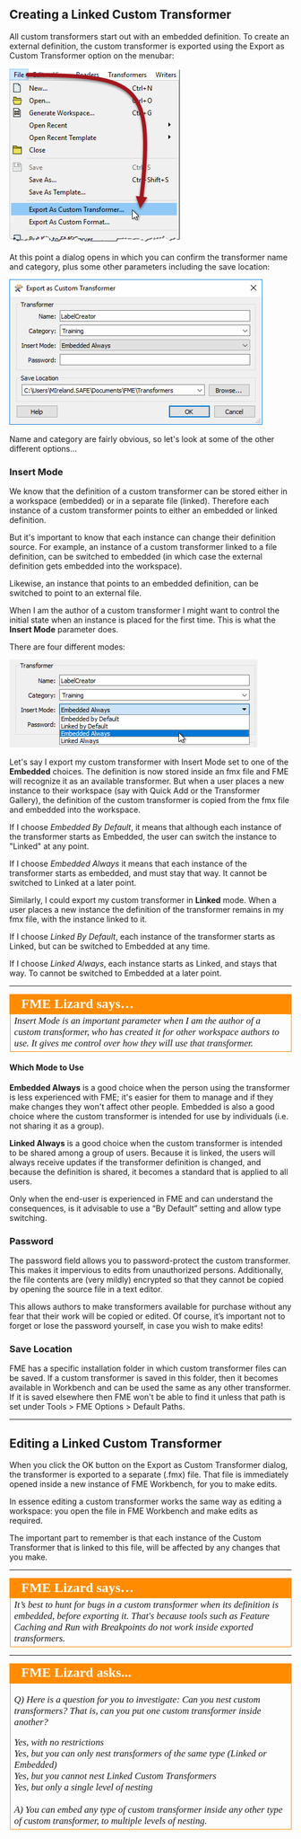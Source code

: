 ## Creating a Linked Custom Transformer ##

All custom transformers start out with an embedded definition. To create an external definition, the custom transformer is exported using the Export as Custom Transformer option on the menubar:

![](./Images/Img5.035.CustomTransformerExport.png)

At this point a dialog opens in which you can confirm the transformer name and category, plus some other parameters including the save location:

![](./Images/Img5.036.CustomTransformerExportDialog.png)

Name and category are fairly obvious, so let's look at some of the other different options...


### Insert Mode ###

We know that the definition of a custom transformer can be stored either in a workspace (embedded) or in a separate file (linked). Therefore each instance of a custom transformer points to either an embedded or linked definition.

But it's important to know that each instance can change their definition source. For example, an instance of a custom transformer linked to a file definition, can be switched to embedded (in which case the external definition gets embedded into the workspace). 

Likewise, an instance that points to an embedded definition, can be switched to point to an external file.

When I am the author of a custom transformer I might want to control the initial state when an instance is placed for the first time. This is what the **Insert Mode** parameter does.

There are four different modes:

![](./Images/Img5.037.CustomTransformerExportDialogModes.png)

Let's say I export my custom transformer with Insert Mode set to one of the **Embedded** choices. The definition is now stored inside an fmx file and FME will recognize it as an available transformer. But when a user places a new instance to their workspace (say with Quick Add or the Transformer Gallery), the definition of the custom transformer is copied from the fmx file and embedded into the workspace. 

If I choose *Embedded By Default*, it means that although each instance of the transformer starts as Embedded, the user can switch the instance to "Linked" at any point.

If I choose *Embedded Always* it means that each instance of the transformer starts as embedded, and must stay that way. It cannot be switched to Linked at a later point. 

Similarly, I could export my custom transformer in **Linked** mode. When a user places a new instance the definition of the transformer remains in my fmx file, with the instance linked to it. 

If I choose *Linked By Default*, each instance of the transformer starts as Linked, but can be switched to Embedded at any time.

If I choose *Linked Always*, each instance starts as Linked, and stays that way. To cannot be switched to Embedded at a later point.

---

<table style="border-spacing: 0px">
<tr>
<td style="vertical-align:middle;background-color:darkorange;border: 2px solid darkorange">
<i class="fa fa-quote-left fa-lg fa-pull-left fa-fw" style="color:white;padding-right: 12px;vertical-align:text-top"></i>
<span style="color:white;font-size:x-large;font-weight: bold;font-family:serif">FME Lizard says…</span>
</td>
</tr>

<tr>
<td style="border: 1px solid darkorange">
<span style="font-family:serif; font-style:italic; font-size:larger">
Insert Mode is an important parameter when I am the author of a custom transformer, who has created it for other workspace authors to use. It gives me control over how they will use that transformer.
</span>
</td>
</tr>
</table>

#### Which Mode to Use ####

**Embedded Always** is a good choice when the person using the transformer is less experienced with FME; it's easier for them to manage and if they make changes they won't affect other people. Embedded is also a good choice where the custom transformer is intended for use by individuals (i.e. not sharing it as a group).

**Linked Always** is a good choice when the custom transformer is intended to be shared among a group of users. Because it is linked, the users will always receive updates if the transformer definition is changed, and because the definition is shared, it becomes a standard that is applied to all users. 

Only when the end-user is experienced in FME and can understand the consequences, is it advisable to use a “By Default” setting and allow type switching.

### Password ###

The password field allows you to password-protect the custom transformer. This makes it impervious to edits from unauthorized persons. Additionally, the file contents are (very mildly) encrypted so that they cannot be copied by opening the source file in a text editor.

This allows authors to make transformers available for purchase without any fear that their work will be copied or edited. Of course, it’s important not to forget or lose the password yourself, in case you wish to make edits!

### Save Location ###

FME has a specific installation folder in which custom transformer files can be saved. If a custom transformer is saved in this folder, then it becomes available in Workbench and can be used the same as any other transformer. If it is saved elsewhere then FME won't be able to find it unless that path is set under Tools > FME Options > Default Paths.

---

## Editing a Linked Custom Transformer ##

When you click the OK button on the Export as Custom Transformer dialog, the transformer is exported to a separate (.fmx) file. That file is immediately opened inside a new instance of FME Workbench, for you to make edits. 

In essence editing a custom transformer works the same way as editing a workspace: you open the file in FME Workbench and make edits as required. 

The important part to remember is that each instance of the Custom Transformer that is linked to this file, will be affected by any changes that you make.

---

<table style="border-spacing: 0px">
<tr>
<td style="vertical-align:middle;background-color:darkorange;border: 2px solid darkorange">
<i class="fa fa-quote-left fa-lg fa-pull-left fa-fw" style="color:white;padding-right: 12px;vertical-align:text-top"></i>
<span style="color:white;font-size:x-large;font-weight: bold;font-family:serif">FME Lizard says…</span>
</td>
</tr>

<tr>
<td style="border: 1px solid darkorange">
<span style="font-family:serif; font-style:italic; font-size:larger">
It’s best to hunt for bugs in a custom transformer when its definition is embedded, before exporting it. That's because tools such as Feature Caching and Run with Breakpoints do not work inside exported transformers.
</span>
</td>
</tr>
</table>

---

<table style="border-spacing: 0px">
<tr>
<td style="vertical-align:middle;background-color:darkorange;border: 2px solid darkorange">
<i class="fa fa-quote-left fa-lg fa-pull-left fa-fw" style="color:white;padding-right: 12px;vertical-align:text-top"></i>
<span style="color:white;font-size:x-large;font-weight: bold;font-family:serif">FME Lizard asks...</span>
</td>
</tr>

<tr>
<td style="border: 1px solid darkorange">
<span style="font-family:serif; font-style:italic; font-size:larger">

<quiz name="">
  <question>
    <p>
      Q) Here is a question for you to investigate: Can you nest custom transformers? That is, can you put one custom transformer inside another?
    </p>
    <answer correct>Yes, with no restrictions</answer><br>
    <answer>Yes, but you can only nest transformers of the same type (Linked or Embedded)</answer><br>
    <answer>Yes, but you cannot nest Linked Custom Transformers</answer><br>
    <answer>Yes, but only a single level of nesting</answer><br>
    <br><explanation>A) You can embed any type of custom transformer inside any other type of custom transformer, to multiple levels of nesting.</explanation>
  </question>
</quiz>
</tr>
</table>